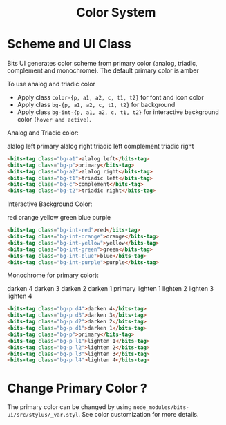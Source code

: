 <h1 style="text-align: center; border: 0; margin-top: 0;">Color System</h1>
<div style="text-align: center; font-size: 5rem;">
    <bits-icon theme="adwaita" name="preferences-color"></bits-icon>
</div>

# Scheme and UI Class
Bits UI generates color scheme from primary color (analog, triadic, complement
and monochrome). The default primary color is <span class="bits-tag">amber</span>

To use analog and triadic color
- Apply class `color-{p, a1, a2, c, t1, t2}` for font and icon color
- Apply class `bg-{p, a1, a2, c, t1, t2}` for background
- Apply class `bg-int-{p, a1, a2, c, t1, t2}` for interactive background color `(hover and active)`.

Analog and Triadic color:
<div class="flex">
    <bits-tag class="bg-a1">alalog left</bits-tag>
    <bits-tag class="bg-p">primary</bits-tag>
    <bits-tag class="bg-a2">alalog right</bits-tag>
    <bits-tag class="bg-t1">triadic left</bits-tag>
    <bits-tag class="bg-c">complement</bits-tag>
    <bits-tag class="bg-t2">triadic right</bits-tag>
</div>

```html
<bits-tag class="bg-a1">alalog left</bits-tag>
<bits-tag class="bg-p">primary</bits-tag>
<bits-tag class="bg-a2">alalog right</bits-tag>
<bits-tag class="bg-t1">triadic left</bits-tag>
<bits-tag class="bg-c">complement</bits-tag>
<bits-tag class="bg-t2">triadic right</bits-tag>
```

Interactive Background Color:
<div class="flex">
    <bits-tag class="bg-int-red">red</bits-tag>
    <bits-tag class="bg-int-orange">orange</bits-tag>
    <bits-tag class="bg-int-yellow">yellow</bits-tag>
    <bits-tag class="bg-int-green">green</bits-tag>
    <bits-tag class="bg-int-blue">blue</bits-tag>
    <bits-tag class="bg-int-purple">purple</bits-tag>
</div>

```html
<bits-tag class="bg-int-red">red</bits-tag>
<bits-tag class="bg-int-orange">orange</bits-tag>
<bits-tag class="bg-int-yellow">yellow</bits-tag>
<bits-tag class="bg-int-green">green</bits-tag>
<bits-tag class="bg-int-blue">blue</bits-tag>
<bits-tag class="bg-int-purple">purple</bits-tag>
```

Monochrome for primary color):
<div class="flex">
    <bits-tag class="bg-p d4">darken 4</bits-tag>
    <bits-tag class="bg-p d3">darken 3</bits-tag>
    <bits-tag class="bg-p d2">darken 2</bits-tag>
    <bits-tag class="bg-p d1">darken 1</bits-tag>
    <bits-tag class="bg-p">primary</bits-tag>
    <bits-tag class="bg-p l1">lighten 1</bits-tag>
    <bits-tag class="bg-p l2">lighten 2</bits-tag>
    <bits-tag class="bg-p l3">lighten 3</bits-tag>
    <bits-tag class="bg-p l4">lighten 4</bits-tag>
</div>

```html
<bits-tag class="bg-p d4">darken 4</bits-tag>
<bits-tag class="bg-p d3">darken 3</bits-tag>
<bits-tag class="bg-p d2">darken 2</bits-tag>
<bits-tag class="bg-p d1">darken 1</bits-tag>
<bits-tag class="bg-p">primary</bits-tag>
<bits-tag class="bg-p l1">lighten 1</bits-tag>
<bits-tag class="bg-p l2">lighten 2</bits-tag>
<bits-tag class="bg-p l3">lighten 3</bits-tag>
<bits-tag class="bg-p l4">lighten 4</bits-tag>
```

# Change Primary Color ?
The primary color can be changed by using `node_modules/bits-ui/src/stylus/_var.styl`.
See color customization for more details.
